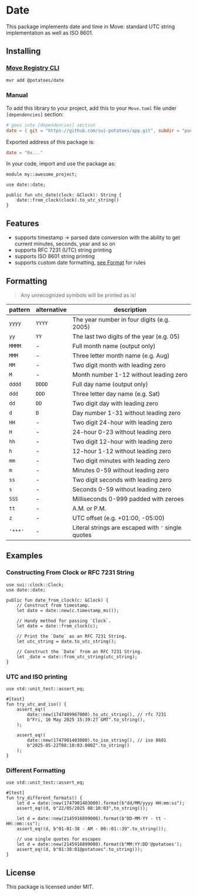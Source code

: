 # Date

This package implements date and time in Move: standard UTC string implementation as well
as ISO 8601.

## Installing

### [Move Registry CLI](https://docs.suins.io/move-registry)

```bash
mvr add @potatoes/date
```

### Manual

To add this library to your project, add this to your `Move.toml` file under
`[dependencies]` section:

```toml
# goes into [dependencies] section
date = { git = "https://github.com/sui-potatoes/app.git", subdir = "packages/date", rev = "date@v1" }
```

Exported address of this package is:

```toml
date = "0x..."
```

In your code, import and use the package as:

```move
module my::awesome_project;

use date::date;

public fun utc_date(clock: &Clock): String {
    date::from_clock(clock).to_utc_string()
}
```

## Features

-   supports timestamp -> parsed date conversion with the ability to get current
    minutes, seconds, year and so on
-   supports RFC 7231 (UTC) string printing
-   supports ISO 8601 string printing
-   supports custom date formatting, [see Format](#formatting) for rules

## Formatting

> Any unrecognized symbols will be printed as is!

| pattern | alternative | description                                        |
| ------- | ----------- | -------------------------------------------------- |
| `yyyy`  | `YYYY`      | The year number in four digits (e.g. 2005)         |
| `yy`    | `YY`        | The last two digits of the year (e.g. 05)          |
| `MMMM`  | -           | Full month name (output only)                      |
| `MMM`   | -           | Three letter month name (e.g. Aug)                 |
| `MM`    | -           | Two digit month with leading zero                  |
| `M`     | -           | Month number 1-12 without leading zero             |
| `dddd`  | `DDDD`      | Full day name (output only)                        |
| `ddd`   | `DDD`       | Three letter day name (e.g. Sat)                   |
| `dd`    | `DD`        | Two digit day with leading zero                    |
| `d`     | `D`         | Day number 1-31 without leading zero               |
| `HH`    | -           | Two digit 24-hour with leading zero                |
| `H`     | -           | 24-hour 0-23 without leading zero                  |
| `hh`    | -           | Two digit 12-hour with leading zero                |
| `h`     | -           | 12-hour 1-12 without leading zero                  |
| `mm`    | -           | Two digit minutes with leading zero                |
| `m`     | -           | Minutes 0-59 without leading zero                  |
| `ss`    | -           | Two digit seconds with leading zero                |
| `s`     | -           | Seconds 0-59 without leading zero                  |
| `SSS`   | -           | Milliseconds 0-999 padded with zeroes              |
| `tt`    | -           | A.M. or P.M.                                       |
| `z`     | -           | UTC offset (e.g. +01:00, -05:00)                   |
| `'***'` | -           | Literal strings are escaped with `'` single quotes |

## Examples

### Constructing From Clock or RFC 7231 String

```move
use sui::clock::Clock;
use date::date;

public fun date_from_clock(c: &Clock) {
    // Construct from timestamp.
    let date = date::new(c.timestamp_ms());

    // Handy method for passing `Clock`.
    let date = date::from_clock(c);

    // Print the `Date` as an RFC 7231 String.
    let utc_string = date.to_utc_string();

    // Construct the `Date` from an RFC 7231 String.
    let _date = date::from_utc_string(utc_string);
}
```

### UTC and ISO printing

```move
use std::unit_test::assert_eq;

#[test]
fun try_utc_and_iso() {
    assert_eq!(
        date::new(1747409967000).to_utc_string(), // rfc 7231
        b"Fri, 16 May 2025 15:39:27 GMT".to_string(),
    );

    assert_eq!(
        date::new(1747901403000).to_iso_string(), // iso 8601
        b"2025-05-22T08:10:03.000Z".to_string()
    );
}
```

### Different Formatting

```move
use std::unit_test::assert_eq;

#[test]
fun try_different_formats() {
    let d = date::new(1747901403000).format(b"dd/MM/yyyy HH:mm:ss");
    assert_eq!(d, b"22/05/2025 08:10:03",to_string());

    let d = date::new(2145916899000).format(b"DD-MM-YY - tt - HH::mm::ss");
    assert_eq!(d, b"01-01-38 - AM - 00::01::39".to_string());

    // use single quotes for escapes
    let d = date::new(2145916899000).format(b"MM:YY:DD'@potatoes');
    assert_eq!(d, b"01:38:01@potatoes".to_string());
}
```

## License

This package is licensed under MIT.
